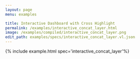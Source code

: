 ```yaml
---
layout: page
menu: examples

title: Interactive Dashboard with Cross Highlight
permalink: /examples/interactive_concat_layer.html
image: /examples/compiled/interactive_concat_layer.png
edit_path: examples/specs/interactive_concat_layer.vl.json
---
```




{% include example.html spec='interactive_concat_layer'%}
